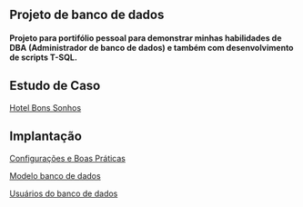 ## Projeto de banco de dados

#### Projeto para portifólio pessoal para demonstrar minhas habilidades de DBA (Administrador de banco de dados) e também com desenvolvimento de scripts T-SQL.

## Estudo de Caso

[Hotel Bons Sonhos](./01-Projeto/Estudo_de_caso.md)

## Implantação

[Configurações e Boas Práticas](./02-Implantação/Configuração_e_boas_praticas.md)

[Modelo banco de dados](./02-Implantação/Modelo_banco_de_dados.md)

[Usuários do banco de dados](./02-Implantação/Usuario_banco_de_dados.md)
